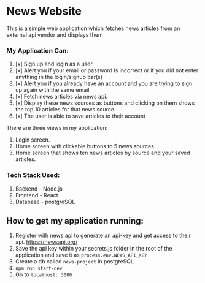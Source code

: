 # News Website
This is a simple web application which fetches news articles from an external api vendor and displays them

### My Application Can:
1. [x] Sign up and login as a user
2. [x] Alert you if your email or password is incorrect or if you did not enter anything in the login/signup bar(s)
3. [x] Alert you if you already have an account and you are trying to sign up again with the same email
4. [x] Fetch news articles via news api.
5. [x] Display these news sources as buttons and clicking on them shows the top 10 articles for that news source.
6. [x] The user is able to save articles to their account

There are three views in my application:
1. Login screen.
2. Home screen with clickable buttons to 5 news sources
3. Home screen that shows ten news articles by source and your saved articles.

### Tech Stack Used:
1. Backend - Node.js
2. Frontend - React
3. Database - postgreSQL

## How to get my application running:
1. Register with news api to generate an api-key and get access to their api. https://newsapi.org/
2. Save the api key within your secrets.js folder in the root of the application and save it as `process.env.NEWS_API_KEY`
3. Create a db called `news-project` in postgreSQL
4. `npm run start-dev`
5. Go to `localhost: 3000`
